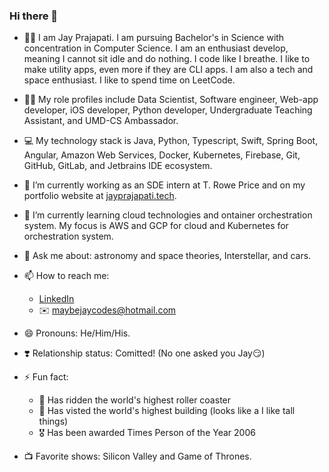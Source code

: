 ### Hi there 👋

- 👨‍💻 I am Jay Prajapati. I am pursuing Bachelor's in Science with concentration in Computer Science. I am an enthusiast develop, meaning I cannot sit idle and do nothing. I code like I breathe. I like to make utility apps, even more if they are CLI apps. I am also a tech and space enthusiast. I like to spend time on LeetCode.

- 🧗‍♂️ My role profiles include Data Scientist, Software engineer, Web-app developer, iOS developer, Python developer, Undergraduate Teaching Assistant, and UMD-CS Ambassador.

- 💻 My technology stack is Java, Python, Typescript, Swift, Spring Boot, Angular, Amazon Web Services, Docker, Kubernetes, Firebase, Git, GitHub, GitLab, and Jetbrains IDE ecosystem. 

- 🔭 I’m currently working as an SDE intern at T. Rowe Price and on my portfolio website at [jayprajapati.tech](jayprajapati.tech). 

- 🌱 I’m currently learning cloud technologies and ontainer orchestration system. My focus is AWS and GCP for cloud and Kubernetes for orchestration system.

- 💬 Ask me about: astronomy and space theories, Interstellar, and cars.

- 📫 How to reach me:
	- [LinkedIn](www.linkedin.com/in/maybejay)
	- ✉️ maybejaycodes@hotmail.com
	
- 😄 Pronouns: He/Him/His.

- ❣️ Relationship status: Comitted! (No one asked you Jay😏)

- ⚡ Fun fact:
	- 🎢 Has ridden the world's highest roller coaster
	- 🏢 Has visted the world's highest building (looks like a I like tall things)
	- 🎖️ Has been awarded Times Person of the Year 2006

- 📺 Favorite shows: Silicon Valley and Game of Thrones.
	

<!--
**maybejay/maybejay** is a ✨ _special_ ✨ repository because its `README.md` (this file) appears on your GitHub profile.

Here are some ideas to get you started:

- 🔭 I’m currently working on ...
- 🌱 I’m currently learning ...
- 👯 I’m looking to collaborate on ...
- 🤔 I’m looking for help with ...
- 💬 Ask me about ...
- 📫 How to reach me: ...
- 😄 Pronouns: ...
- ⚡ Fun fact: ...
-->
